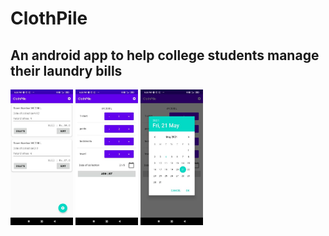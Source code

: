# ClothPile

## An android app to help college students manage their laundry bills

<p float="left">
  <img src="/Screenshots/ss_home.jpg" width="100" />
  <img src="/Screenshots/ss_add.jpg" width="100" /> 
  <img src="/Screenshots/ss_calendar.jpg" width="100" />
</p>


